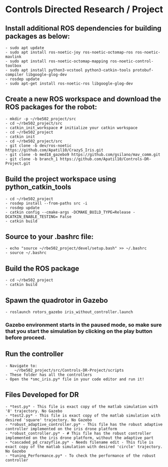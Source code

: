 
# Controls Directed Research / Project

## Install additional ROS dependencies for building packages as below:
    - sudo apt update
    - sudo apt install ros-noetic-joy ros-noetic-octomap-ros ros-noetic-mavlink
    - sudo apt install ros-noetic-octomap-mapping ros-noetic-control-toolbox
    - sudo apt install python3-vcstool python3-catkin-tools protobuf-compiler libgoogle-glog-dev
    - rosdep update
    - sudo apt-get install ros-noetic-ros libgoogle-glog-dev
## Create a new ROS workspace and download the ROS packages for the robot:
    - mkdir -p ~/rbe502_project/src
    - cd ~/rbe502_project/src
    - catkin_init_workspace # initialize your catkin workspace
    - cd ~/rbe502_project
    - catkin init
    - cd ~/rbe502_project/src
    - git clone -b dev/ros-noetic https://github.com/Apatil10/CrazyS_Iris.git
    - git clone -b med18_gazebo9 https://github.com/gsilano/mav_comm.git
    - git clone -b branch_1 https://github.com/Apatil10/Controls-DR-Project.git
## Build the project workspace using python_catkin_tools
    - cd ~/rbe502_project
    - rosdep install --from-paths src -i
    - rosdep update
    - catkin config --cmake-args -DCMAKE_BUILD_TYPE=Release -DCATKIN_ENABLE_TESTING= False
    - catkin build

## Source to your .bashrc file:
    - echo "source ~/rbe502_project/devel/setup.bash" >> ~/.bashrc
    - source ~/.bashrc

## Build the ROS package
    - cd ~/rbe502_project
    - catkin build

## Spawn the quadrotor in Gazebo
    - roslaunch rotors_gazebo iris_without_controller.launch

### Gazebo environment starts in the paused mode, so make sure that you start the simulation by clicking on the play button before proceed.

## Run the controller
    - Navigate to: 
        ~/rbe502_project/src/Controls-DR-Project/scripts 
    - These folder has all the controllers 
    - Open the *smc_iris.py* file in your code editor and run it!

## Files Developed for DR
    - *test.py* - This file is exact copy of the matlab simulation with '8' trajectory. No Gazebo
    - *test2.py* - This file is exact copy of the matlab simulation with desired 'square' trajectory. No Gazebo
    - *robust_adaptive_controller.py* - This file has the robust adaptive controller implemented on the iris drone platform
    - *robust_controller.py* - # This file has the robust controller implemented on the iris drone platform, without the adaptive part
    - *cascaded_pd_crazyflie.py* - Needs filename edit - This file is exact copy of the matlab simulation with desired 'circle' trajectory. No Gazebo
    - *tuning_Performance.py* - To check the performance of the robust controller
